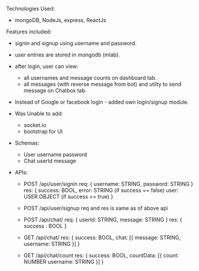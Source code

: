 Technologies Used:
- mongoDB, NodeJs, express, ReactJs


Features included:

- signin and signup using username and password.
- user entries are stored in mongodb (mlab).
- after login, user can view:
	- all usernames and message counts on dashboard tab.
	- all messages (with reverse message from bot) and utilty to send message on Chatbox tab. 

- Instead of Google or facebook login - added own login/signup module.
- Was Unable to add:
	- socket.io
	- bootstrap for UI



- Schemas: 
	- User
		username
		password
	- Chat
		userId
		message

- APIs:

	- POST /api/user/signin
		req: {
			username: STRING, 
			password: STRING
		}
		res: {
			success: BOOL,
			error: STRING (if success == false)
			user: USER OBJECT (if success == true) 
			}

	- POST /api/user/signup
		req and res is same as of above api

	- POST /api/chat/
		req: {
			userId: STRING,
			message: STRING
		}
		res: {
			success : BOOL
		}

	- GET /api/chat/
		res: {
			success: BOOL,
			chat: [{
				message: STRING,
				username: STRING
			}]
		}

	- GET /api/chat/count
		res: {
			success: BOOL,
			countData: [{
				count: NUMBER
				username: STRING
			}]
		}

